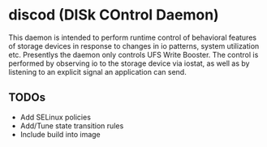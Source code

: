 # discod (DISk COntrol Daemon)

This daemon is intended to perform runtime control of behavioral features of
storage devices in response to changes in io patterns, system utilization etc.
Presentlys the daemon only controls UFS Write Booster. The control is performed
by observing io to the storage device via iostat, as well as by listening to an
explicit signal an application can send.

## TODOs
* Add SELinux policies
* Add/Tune state transition rules
* Include build into image
